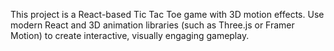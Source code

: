 <!-- Use this file to provide workspace-specific custom instructions to Copilot. For more details, visit https://code.visualstudio.com/docs/copilot/copilot-customization#_use-a-githubcopilotinstructionsmd-file -->

This project is a React-based Tic Tac Toe game with 3D motion effects. Use modern React and 3D animation libraries (such as Three.js or Framer Motion) to create interactive, visually engaging gameplay.

